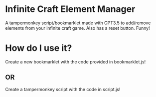 # Infinite Craft Element Manager
A tampermonkey script/bookmarklet made with GPT3.5 to add/remove elements from your infinite craft game. Also has a reset button. Funny!
# How do I use it?
Create a new bookmarklet with the code provided in bookmarklet.js!
## OR
Create a tampermonkey script with the code in script.js!
